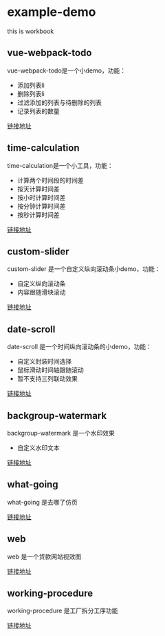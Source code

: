 # example-demo

this is workbook

## vue-webpack-todo

vue-webpack-todo是一个小demo，功能：

- 添加列表li
- 删除列表li
- 过滤添加的列表与待删除的列表
- 记录列表的数量

[链接地址](https://lidengkedev.github.io/example-demo/vue-webpack-todo/dist/)

## time-calculation

time-calculation是一个小工具，功能：

- 计算两个时间段的时间差
- 按天计算时间差
- 按小时计算时间差
- 按分钟计算时间差
- 按秒计算时间差

[链接地址](https://lidengkedev.github.io/example-demo/time-calculation/)

## custom-slider

custom-slider 是一个自定义纵向滚动条小demo，功能：

- 自定义纵向滚动条
- 内容跟随滑块滚动

[链接地址](https://lidengkedev.github.io/example-demo/custom-slider/)

## date-scroll

date-scroll 是一个时间纵向滚动条的小demo，功能：

- 自定义封装时间选择
- 鼠标滑动时间轴跟随滚动
- 暂不支持三列联动效果

[链接地址](https://lidengkedev.github.io/example-demo/date-scroll/)

## backgroup-watermark
backgroup-watermark 是一个水印效果

- 自定义水印文本

[链接地址](https://lidengkedev.github.io/example-demo/backgroup-watermark/watermark.html)

## what-going

what-going 是去哪了仿页

[链接地址](https://lidengkedev.github.io/example-demo/what-going/index.html)

## web

web 是一个贷款网站视效图

[链接地址](https://lidengkedev.github.io/example-demo/web/page/index.html)

## working-procedure

working-procedure 是工厂拆分工序功能

[链接地址](https://lidengkedev.github.io/example-demo/working-procedure/src/index.html)
